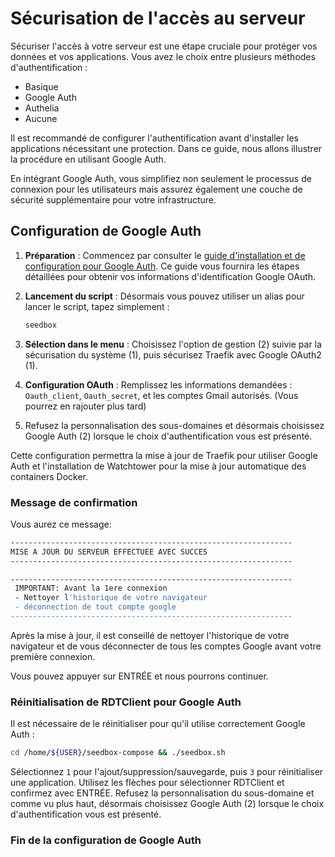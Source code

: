 # Sécurisation de l'accès au serveur

Sécuriser l'accès à votre serveur est une étape cruciale pour protéger vos données et vos applications. Vous avez le choix entre plusieurs méthodes d'authentification :

- Basique
- Google Auth
- Authelia
- Aucune

Il est recommandé de configurer l'authentification avant d'installer les applications nécessitant une protection. Dans ce guide, nous allons illustrer la procédure en utilisant Google Auth.

En intégrant Google Auth, vous simplifiez non seulement le processus de connexion pour les utilisateurs mais assurez également une couche de sécurité supplémentaire pour votre infrastructure.

## Configuration de Google Auth

1. **Préparation** : Commencez par consulter le [guide d'installation et de configuration pour Google Auth](https://projetssd.github.io/ssdv2_docs/Installation/oauth/). Ce guide vous fournira les étapes détaillées pour obtenir vos informations d'identification Google OAuth.
2. **Lancement du script** : Désormais vous pouvez utiliser un alias pour lancer le script, tapez simplement :
    
    ```bash
    seedbox
    ```
    
3. **Sélection dans le menu** : Choisissez l'option de gestion (2) suivie par la sécurisation du système (1), puis sécurisez Traefik avec Google OAuth2 (1).
4. **Configuration OAuth** : Remplissez les informations demandées : `Oauth_client`, `Oauth_secret`, et les comptes Gmail autorisés. (Vous pourrez en rajouter plus tard)
5. Refusez la personnalisation des sous-domaines et désormais choisissez Google Auth (2) lorsque le choix d'authentification vous est présenté.

Cette configuration permettra la mise à jour de Traefik pour utiliser Google Auth et l'installation de Watchtower pour la mise à jour automatique des containers Docker.

### Message de confirmation

Vous aurez ce message:

```bash
---------------------------------------------------------------
MISE A JOUR DU SERVEUR EFFECTUEE AVEC SUCCES
---------------------------------------------------------------

---------------------------------------------------------------
 IMPORTANT: Avant la 1ere connexion
 - Nettoyer l'historique de votre navigateur
 - déconnection de tout compte google
---------------------------------------------------------------
```

Après la mise à jour, il est conseillé de nettoyer l'historique de votre navigateur et de vous déconnecter de tous les comptes Google avant votre première connexion.

Vous pouvez appuyer sur ENTRÉE et nous pourrons continuer.

### Réinitialisation de RDTClient pour Google Auth

Il est nécessaire de le réinitialiser pour qu'il utilise correctement Google Auth :

```bash
cd /home/${USER}/seedbox-compose && ./seedbox.sh
```

Sélectionnez `1` pour l'ajout/suppression/sauvegarde, puis `3` pour réinitialiser une application. Utilisez les flèches pour sélectionner RDTClient et confirmez avec ENTRÉE.
Refusez la personnalisation du sous-domaine et comme vu plus haut, désormais choisissez Google Auth (2) lorsque le choix d'authentification vous est présenté.

### Fin de la configuration de Google Auth